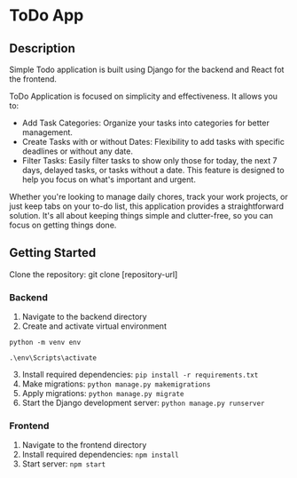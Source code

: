 ﻿# ToDo App
## Description

Simple Todo application is built using Django for the backend and React fot the frontend.

ToDo Application is focused on simplicity and effectiveness. It allows you to:

 - Add Task Categories: Organize your tasks into categories for better management.
 - Create Tasks with or without Dates: Flexibility to add tasks with specific deadlines or without any date.
 - Filter Tasks: Easily filter tasks to show only those for today, the next 7 days, delayed tasks, or tasks without a date. This feature is designed to help you focus on what's important and urgent.

Whether you're looking to manage daily chores, track your work projects, or just keep tabs on your to-do list, this application provides a straightforward solution. It's all about keeping things simple and clutter-free, so you can focus on getting things done.


## Getting Started

Clone the repository: git clone [repository-url]

### Backend

1. Navigate to the backend directory 
2. Create and activate virtual environment
   
`python -m venv env`

`.\env\Scripts\activate`

3. Install required dependencies: `pip install -r requirements.txt`
4. Make migrations: `python manage.py makemigrations`
5. Apply migrations: `python manage.py migrate`
6. Start the Django development server: `python manage.py runserver`

### Frontend

1. Navigate to the frontend directory
2. Install required dependencies: `npm install`
3. Start server: `npm start`
   
